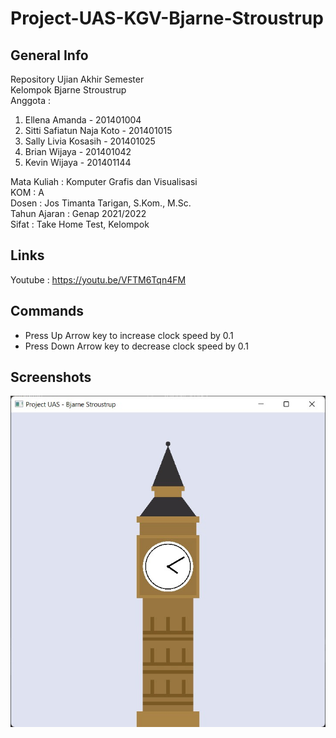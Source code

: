# Project-UAS-KGV-Bjarne-Stroustrup

## General Info
Repository Ujian Akhir Semester  
Kelompok Bjarne Stroustrup  
Anggota : 
1. Ellena Amanda - 201401004
2. Sitti Safiatun Naja Koto - 201401015
3. Sally Livia Kosasih - 201401025
4. Brian Wijaya - 201401042
5. Kevin Wijaya - 201401144

Mata Kuliah : Komputer Grafis dan Visualisasi  
KOM : A  
Dosen : Jos Timanta Tarigan, S.Kom., M.Sc.  
Tahun Ajaran : Genap 2021/2022  
Sifat : Take Home Test, Kelompok

## Links
Youtube : https://youtu.be/VFTM6Tqn4FM

## Commands

- Press Up Arrow key to increase clock speed by 0.1
- Press Down Arrow key to decrease clock speed by 0.1

## Screenshots

![alt_text](https://github.com/briannzw/Project-UAS-KGV-Bjarne-Stroustrup/blob/master/Screenshot/Screenshot%20Project%20UAS.jpg "Screenshot Project UAS")
